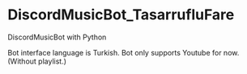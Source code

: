 # DiscordMusicBot_TasarrufluFare
DiscordMusicBot with Python

Bot interface language is Turkish.
Bot only supports Youtube for now. (Without playlist.)
